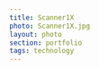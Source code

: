 ```yaml
--- 
title: Scanner1X 
photo: Scanner1X.jpg 
layout: photo 
section: portfolio 
tags: technology 
---  
```

  
